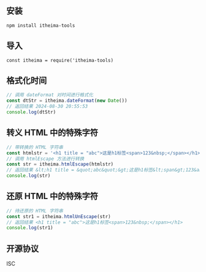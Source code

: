 ## 安装
```
npm install itheima-tools
```

## 导入
```
const itheima = require('itheima-tools)
```

## 格式化时间
```js
// 调用 dateFormat 对时间进行格式化
const dtStr = itheima.dateFormat(new Date())
// 返回结果 2024-08-30 20:55:53
console.log(dtStr)
```

## 转义 HTML 中的特殊字符
```js
// 带转换的 HTML 字符串
const htmlstr = '<h1 title = "abc">这是h1标签<span>123&nbsp;</span></h1>' 
// 调用 htmlEscape 方法进行转换
const str = itheima.htmlEscape(htmlstr)
// 返回结果 &lt;h1 title = &quot;abc&quot;&gt;这是h1标签&lt;span&gt;123&amp;nbsp;&lt;/span&gt;&lt;/h1&gt;
console.log(str)
```

## 还原 HTML 中的特殊字符
```js
// 待还原的 HTML 字符串
const str1 = itheima.htmlUnEscape(str)
// 返回结果 <h1 title = "abc">这是h1标签<span>123&nbsp;</span></h1>
console.log(str1)
```


## 开源协议
ISC
